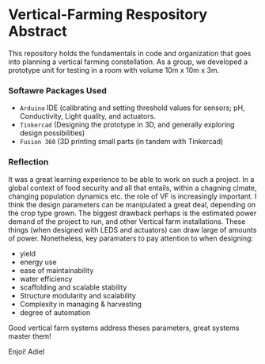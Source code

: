 # Vertical-Farming Respository Abstract

This repository holds the fundamentals in code and organization that goes into planning a vertical farming constellation. As a group, we developed a prototype unit for testing in a room with volume 10m x 10m x 3m. 

### Softawre Packages Used
- `Arduino` IDE (calibrating and setting threshold values for sensors; pH, Conductivity, Light quality, and actuators. 
- `Tinkercad` (Designing the prototype in 3D, and generally exploring design possibilities)
- `Fusion 360` (3D printing small parts (in tandem with Tinkercad)

### Reflection
It was a great learning experience to be able to work on such a project. In a global context of food security and all that entails, within a chagning clmate, changing population dynamics  etc. the role of VF is increasingly important. I think the design parameters can be manipulated a great deal, depending on the crop type grown. The biggest drawback perhaps is the estimated power demand of the project to run, and other Vertical farm installations. These things (when designed with LEDS and actuators) can draw large of amounts of power. Nonetheless, key paramaters to pay attention to when designing:
- yield
- energy use
- ease of maintainability
- water efficiency
- scaffolding and scalable stability
- Structure modularity and scalability
- Complexity in managing & harvesting
- degree of automation

Good vertical farm systems address theses parameters, great systems master them!

Enjoi!
Adiel
